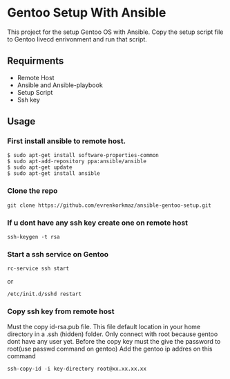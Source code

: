 # Gentoo Setup With Ansible 

This project for the setup Gentoo OS with Ansible. 
Copy the setup script file to Gentoo livecd enrivonment and run that script.

## Requirments

- Remote Host
- Ansible and Ansible-playbook
- Setup Script
- Ssh key

## Usage 

### First install ansible to remote host.

```
$ sudo apt-get install software-properties-common
$ sudo apt-add-repository ppa:ansible/ansible
$ sudo apt-get update
$ sudo apt-get install ansible
```
### Clone the repo

```
git clone https://github.com/evrenkorkmaz/ansible-gentoo-setup.git
```
### If u dont have any ssh key create one on remote host

```
ssh-keygen -t rsa
```
### Start a ssh service on Gentoo 
```
rc-service ssh start
```
or 
```
/etc/init.d/sshd restart
```
### Copy ssh key from remote host
Must the copy id-rsa.pub file.
This file default location in your home directory in a .ssh (hidden) folder.
Only connect with root because gentoo dont have any user yet. Before the copy key must the give the 
password to root(use passwd command on gentoo) 
Add the gentoo ip addres on this command

```
ssh-copy-id -i key-directory root@xx.xx.xx.xx
```



